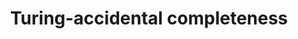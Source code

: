 ---
title: "Turing-accidental completeness"
categories: ["Development"]

link:
    url: "https://beza1e1.tuxen.de/articles/accidentally_turing_complete.html"
    dead: false

message: "When doing anything is something you did not intend for some tech"
---